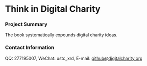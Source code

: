 # Think in Digital Charity

### Project Summary
The book systematically expounds digital charity ideas.

### Contact Information
QQ: 277195007, WeChat: ustc_xrd, E-mail: github@digitalcharity.org
